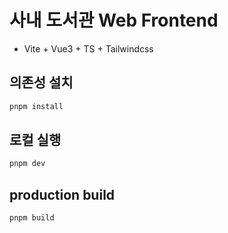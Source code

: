 # 사내 도서관 Web Frontend

- Vite + Vue3 + TS + Tailwindcss

## 의존성 설치

```sh
pnpm install
``` 

## 로컬 실행

```sh
pnpm dev
```

## production build

```sh
pnpm build
```